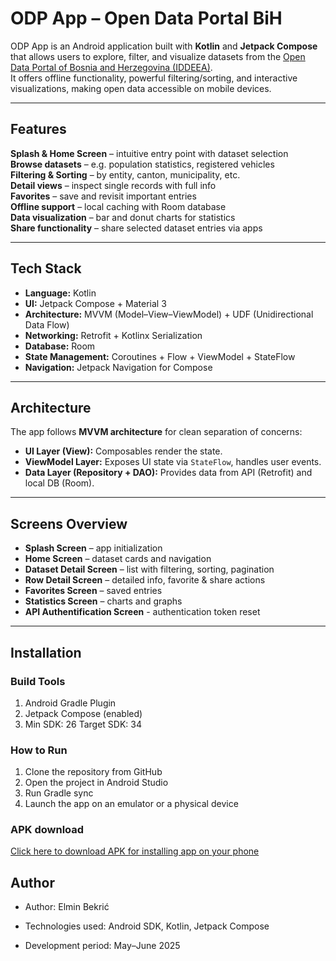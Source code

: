 # ODP App – Open Data Portal BiH

ODP App is an Android application built with **Kotlin** and **Jetpack Compose** that allows users to explore, filter, and visualize datasets from the 
[Open Data Portal of Bosnia and Herzegovina (IDDEEA)](http://odp.iddeea.gov.ba).  
It offers offline functionality, powerful filtering/sorting, and interactive visualizations, making open data accessible on mobile devices.

---

## Features
**Splash & Home Screen** – intuitive entry point with dataset selection  
**Browse datasets** – e.g. population statistics, registered vehicles  
**Filtering & Sorting** – by entity, canton, municipality, etc.  
**Detail views** – inspect single records with full info  
**Favorites** – save and revisit important entries  
**Offline support** – local caching with Room database  
**Data visualization** – bar and donut charts for statistics  
**Share functionality** – share selected dataset entries via apps  

---

## Tech Stack
- **Language:** Kotlin  
- **UI:** Jetpack Compose + Material 3  
- **Architecture:** MVVM (Model–View–ViewModel) + UDF (Unidirectional Data Flow)  
- **Networking:** Retrofit + Kotlinx Serialization  
- **Database:** Room  
- **State Management:** Coroutines + Flow + ViewModel + StateFlow  
- **Navigation:** Jetpack Navigation for Compose  

---

## Architecture
The app follows **MVVM architecture** for clean separation of concerns:

- **UI Layer (View):** Composables render the state.  
- **ViewModel Layer:** Exposes UI state via `StateFlow`, handles user events.  
- **Data Layer (Repository + DAO):** Provides data from API (Retrofit) and local DB (Room).  
 

---

## Screens Overview
- **Splash Screen** – app initialization  
- **Home Screen** – dataset cards and navigation  
- **Dataset Detail Screen** – list with filtering, sorting, pagination  
- **Row Detail Screen** – detailed info, favorite & share actions  
- **Favorites Screen** – saved entries  
- **Statistics Screen** – charts and graphs
- **API Authentification Screen** - authentication token reset

---

## Installation

### Build Tools
1. Android Gradle Plugin
2. Jetpack Compose (enabled)
3. Min SDK: 26 Target SDK: 34
### How to Run
1. Clone the repository from GitHub 
2. Open the project in Android Studio
3. Run Gradle sync
4. Launch the app on an emulator or a physical device

### APK download
[Click here to download APK for installing app on your phone](https://drive.google.com/file/d/1lR6QTiD1Xyl1WqchlrTB8nKeP2WQGzPN/view?usp=sharing)

## Author
* Author: Elmin Bekrić
- Technologies used: Android SDK, Kotlin, Jetpack Compose
+ Development period: May–June 2025
